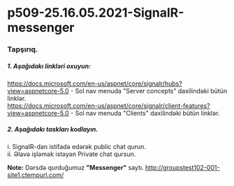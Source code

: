 # p509-25.16.05.2021-SignalR-messenger



### Tapşırıq.

##### 1. Aşağıdakı linkləri oxuyun:
https://docs.microsoft.com/en-us/aspnet/core/signalr/hubs?view=aspnetcore-5.0 - Sol nav menuda "Server concepts" daxilindəki bütün linklər.<br />
https://docs.microsoft.com/en-us/aspnet/core/signalr/client-features?view=aspnetcore-5.0 - Sol nav menuda "Clients" daxilindəki bütün linklər.<br />


##### 2. Aşağıdakı taskları kodlayın.
i. SignalR-dan istifadə edərək public chat qurun.<br />
ii. Əlavə işləmək istəyən Private chat qursun.<br />

**Note:** Dərsdə qurduğumuz **"Messenger"** saytı.
http://groupstest102-001-site1.ctempurl.com/
